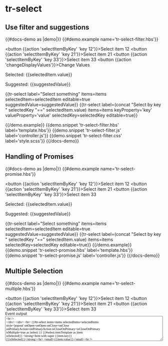 # tr-select

## Use filter and suggestions

{{#docs-demo as |demo|}}
  {{#demo.example name='tr-select-filter.hbs'}}
    <div class="docu-options-block">
      <button {{action 'selectItemByKey' 'key 12'}}>Select item 12</button>
      <button {{action 'selectItemByKey' 'key 21'}}>Select item 21</button>
      <button {{action 'selectItemByKey' 'key 33'}}>Select item 33</button>
      <button {{action 'changeDisplayValues'}}>Change Values</button>
    </div>
    <p>Selected: {{selectedItem.value}}</p>
    <p>Suggested: {{suggestedValue}}</p>
    {{tr-select 
        label="Select something" 
        items=items selectedItem=selectedItem 
        editable=true 
        suggestedValue=suggestedValue}}
    {{tr-select 
        label=(concat "Select by key " selectedKey "==" selectedItem.value) 
        items=items 
        keyProperty='key'
        valueProperty='value'
        selectedKey=selectedKey 
        editable=true}}

  {{/demo.example}}
  {{demo.snippet 'tr-select-filter.hbs' label='template.hbs'}}
  {{demo.snippet 'tr-select-filter.js' label='controller.js'}}
  {{demo.snippet 'tr-select-filter.css' label='style.scss'}}
{{/docs-demo}}

## Handling of Promises

{{#docs-demo as |demo|}}
  {{#demo.example name='tr-select-promise.hbs'}}
    <div class="docu-options-block">
      <button {{action 'selectItemByKey' 'key 12'}}>Select item 12</button>
      <button {{action 'selectItemByKey' 'key 21'}}>Select item 21</button>
      <button {{action 'selectItemByKey' 'key 33'}}>Select item 33</button>
    </div>
    <p>Selected: {{selectedItem.value}}</p>
    <p>Suggested: {{suggestedValue}}</p>
    {{tr-select label="Select something" items=items selectedItem=selectedItem editable=true suggestedValue=suggestedValue}}
    {{tr-select 
        label=(concat "Select by key " selectedKey "==" selectedItem.value) 
        items=items selectedKey=selectedKey editable=true}}
  {{/demo.example}}
  {{demo.snippet 'tr-select-promise.hbs' label='template.hbs'}}
  {{demo.snippet 'tr-select-promise.js' label='controller.js'}}
{{/docs-demo}}

## Multiple Selection

{{#docs-demo as |demo|}}
  {{#demo.example name='tr-select-multiple.hbs'}}
    <div class="docu-options-block">
      <button {{action 'selectItemByKey' 'key 12'}}>Select item 12</button>
      <button {{action 'selectItemByKey' 'key 21'}}>Select item 21</button>
      <button {{action 'selectItemByKey' 'key 33'}}>Select item 33</button>
      <br>
      <div>
        <small>Event output</small>
        <textarea value={{eventOutput}} style="font-family: Consolas; font-size: 10px; width: 100%; height: 80px;" />   
      </div>
    </div>
    <hr>
    {{#tr-select
        items=items 
        selectedItems=selectedItems 
        style='popout' 
        onOpen=onOpen
        onClose=onClose
        onPrimaryAction=onPrimaryAction
        isCloseOnPrimary=isCloseOnPrimary
        isMultiple=true as |select|
      }}
        {{#select.itemTemplate as |item isSelected|}}
            <strong>Item with super {{item.key}} {{isSelected}}</strong><br>
            <small>{{item.value}}</small>        
        {{/select.itemTemplate}}
    {{/tr-select}}
      <p>Selected: {{selectedItem.value}}</p>
  {{/demo.example}}
  {{demo.snippet 'tr-select-multiple.hbs' label='template.hbs'}}
  {{demo.snippet 'tr-select-multiple.js' label='controller.js'}}
  {{demo.snippet 'tr-select-editor-multiple.css' label='style.scss'}}
{{/docs-demo}}
